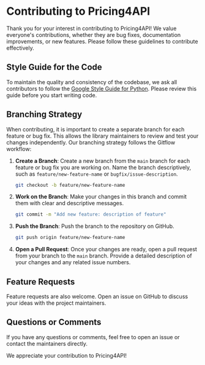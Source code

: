 # Contributing to Pricing4API

Thank you for your interest in contributing to Pricing4API! We value everyone's contributions, whether they are bug fixes, documentation improvements, or new features. Please follow these guidelines to contribute effectively.

## Style Guide for the Code

To maintain the quality and consistency of the codebase, we ask all contributors to follow the [Google Style Guide for Python](https://google.github.io/styleguide/pyguide.html). Please review this guide before you start writing code.

## Branching Strategy

When contributing, it is important to create a separate branch for each feature or bug fix. This allows the library maintainers to review and test your changes independently. Our branching strategy follows the Gitflow workflow:

1. **Create a Branch**: Create a new branch from the `main` branch for each feature or bug fix you are working on. Name the branch descriptively, such as `feature/new-feature-name` or `bugfix/issue-description`.
    ```sh
    git checkout -b feature/new-feature-name
    ```

2. **Work on the Branch**: Make your changes in this branch and commit them with clear and descriptive messages.
    ```sh
    git commit -m "Add new feature: description of feature"
    ```

3. **Push the Branch**: Push the branch to the repository on GitHub.
    ```sh
    git push origin feature/new-feature-name
    ```

4. **Open a Pull Request**: Once your changes are ready, open a pull request from your branch to the `main` branch. Provide a detailed description of your changes and any related issue numbers.

## Feature Requests

Feature requests are also welcome. Open an issue on GitHub to discuss your ideas with the project maintainers.

## Questions or Comments

If you have any questions or comments, feel free to open an issue or contact the maintainers directly.

We appreciate your contribution to Pricing4API!
